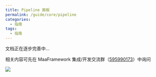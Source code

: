 ```yaml
---
title: Pipeline 面板
permalink: /guide/core/pipeline
categories:
  - 指南
tags:
  - 指南
---
```


文档正在逐步完善中...

相关内容可先在 MaaFramework 集成/开发交流群（[595990173](https://qm.qq.com/q/gqSv6ukjV8)）中询问

![](/drawcakes.jpg)
